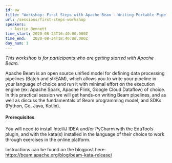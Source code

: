 ```yaml
---
id: aw
title: "Workshop: First Steps with Apache Beam - Writing Portable Pipelines using Java, Python, Go, Kotlin"
url: /sessions/first-steps-workshop
speakers:
  - Austin Bennett
time_start: 2020-08-24T16:40:00.000Z
time_end:   2020-08-24T18:40:00.000Z
day_num: 1
---
```


*This workshop is for participants who are getting started with Apache Beam.*

Apache Beam is an open source unified model for defining data processing pipelines (Batch and strEAM), which allows you to write your pipeline in your language of choice and run it with minimal effort on the execution engine (ex: Apache Spark, Apache Flink, Google Cloud Dataflow) of choice. In this practical session we will get hands-on writing Beam pipelines, and as well as discuss the fundamentals of Beam programming model, and SDKs (Python, Go, Java, Kotlin).

#### Prerequisites
You will need to install IntelliJ IDEA and/or PyCharm with the EduTools plugin, and with the kata(s) installed in the language of their choice to work through exercises in the online platform.

Instructions can be found on the blogpost here: https://beam.apache.org/blog/beam-kata-release/